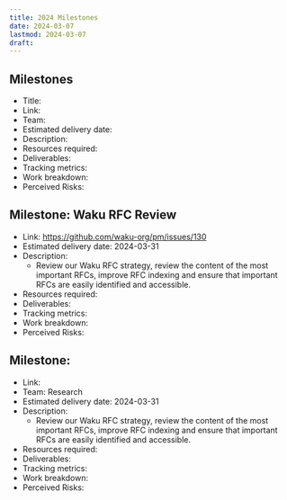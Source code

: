 ```yaml
---
title: 2024 Milestones
date: 2024-03-07
lastmod: 2024-03-07
draft:
---
```

## Milestones

- Title: 
- Link:
- Team:
- Estimated delivery date:
- Description:
- Resources required:
- Deliverables:
- Tracking metrics:
- Work breakdown:
- Perceived Risks:

## Milestone: Waku RFC Review
- Link: https://github.com/waku-org/pm/issues/130
- Estimated delivery date: 2024-03-31
- Description:
	- Review our Waku RFC strategy, review the content of the most important RFCs, improve RFC indexing and ensure that important RFCs are easily identified and accessible.
- Resources required:
- Deliverables:
- Tracking metrics:
- Work breakdown:
- Perceived Risks:

## Milestone: 
- Link: 
- Team: Research
- Estimated delivery date: 2024-03-31
- Description:
	- Review our Waku RFC strategy, review the content of the most important RFCs, improve RFC indexing and ensure that important RFCs are easily identified and accessible.
- Resources required:
- Deliverables:
- Tracking metrics:
- Work breakdown:
- Perceived Risks: